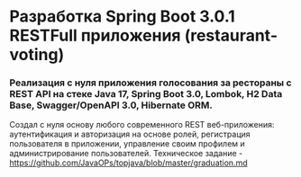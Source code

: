 # Разработка Spring Boot 3.0.1 RESTFull приложения (restaurant-voting)

### Реализация с нуля приложения голосования за рестораны с REST API на стеке Java 17, Spring Boot 3.0, Lombok, H2 Data Base, Swagger/OpenAPI 3.0, Hibernate ORM.

Создал с нуля основу любого современного REST веб-приложения: аутентификация и авторизация на основе ролей, регистрация
пользователя в приложении, управление своим профилем и администрирование пользователей.
Техническое задание - https://github.com/JavaOPs/topjava/blob/master/graduation.md